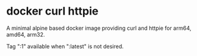 # docker curl httpie

A minimal alpine based docker image providing curl and httpie for arm64, amd64, arm32.

Tag ":1" available when ":latest" is not desired.